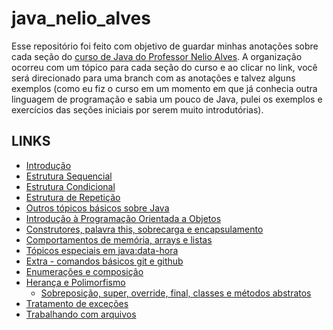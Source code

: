 # java_nelio_alves

Esse repositório foi feito com objetivo de guardar minhas anotações sobre cada seção do [curso de Java do Professor Nelio Alves](https://www.udemy.com/course/java-curso-completo/).
A organização ocorreu com um tópico para cada seção do curso e ao clicar no link, você será direcionado para uma branch com as anotações e talvez alguns exemplos (como eu fiz o curso em um momento em que já conhecia outra linguagem de programação e sabia um pouco de Java, pulei os exemplos e exercícios das seções iniciais por serem muito introdutórias).

## LINKS

- [Introdução](https://github.com/albertoscandido/java_nelio_alves/tree/introduction)
- [Estrutura Sequencial](https://github.com/albertoscandido/java_nelio_alves/tree/sequential_structure)
- [Estrutura Condicional](https://github.com/albertoscandido/java_nelio_alves/tree/conditional_structure)
- [Estrutura de Repetição](https://github.com/albertoscandido/java_nelio_alves/tree/repetitive_structure)
- [Outros tópicos básicos sobre Java](https://github.com/albertoscandido/java_nelio_alves/tree/other_basic_java_topics)
- [Introdução à Programação Orientada a Objetos](https://github.com/albertoscandido/java_nelio_alves/tree/introduction-to-object-oriented-programming)
- [Construtores, palavra this, sobrecarga e encapsulamento](https://github.com/albertoscandido/java_nelio_alves/tree/constructor-this-overload-encapsulation)
- [Comportamentos de memória, arrays e listas](https://github.com/albertoscandido/java_nelio_alves/tree/array-list)
- [Tópicos especiais em java:data-hora](https://github.com/albertoscandido/java_nelio_alves/tree/date-hour)
- [Extra - comandos básicos git e github](https://github.com/albertoscandido/java_nelio_alves/tree/git-github)
- [Enumerações e composição](https://github.com/albertoscandido/java_nelio_alves/tree/enumerations-and-compositions)
- [Herança e Polimorfismo](https://github.com/albertoscandido/java_nelio_alves/tree/inheritance-and-polymorphism)
  - [Sobreposição, super, override, final, classes e métodos abstratos](https://github.com/albertoscandido/java_nelio_alves/tree/inheritance-and-polymorphism#sobreposi%C3%A7%C3%A3o-palavra-super-anota%C3%A7%C3%A3o-override)
- [Tratamento de exceções](https://github.com/albertoscandido/java_nelio_alves/tree/exceptions)
- [Trabalhando com arquivos](https://github.com/albertoscandido/java_nelio_alves/tree/working-with-files)